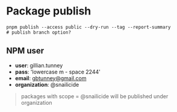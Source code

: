 # Package publish

```shell
pnpm publish --access public --dry-run --tag --report-summary
# publish branch option?
```

## NPM user

-   **user**: gillian.tunney
-   **pass**: 'lowercase m - space 2244'
-   **email**: gbtunney@gmail.com
-   **organization**: @snailicide

> packages with scope = @snailicide will be published under organization
